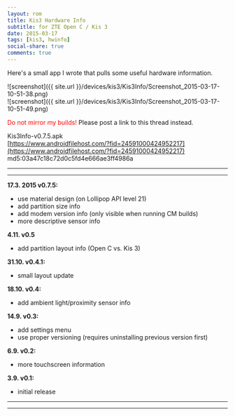 ```yaml
---
layout: rom
title: Kis3 Hardware Info
subtitle: for ZTE Open C / Kis 3
date: 2015-03-17
tags: [kis3, hwinfo]
social-share: true
comments: true
---
```


Here's a small app I wrote that pulls some useful hardware information.

![screenshot]({{ site.url }}/devices/kis3/Kis3Info/Screenshot_2015-03-17-10-51-38.png)  
![screenshot]({{ site.url }}/devices/kis3/Kis3Info/Screenshot_2015-03-17-10-51-49.png)

<span style="color:#FF0000;">Do not mirror my builds!</span> Please post a link to this thread instead.

Kis3Info-v0.7.5.apk  
[https://www.androidfilehost.com/?fid=24591000424952217](https://www.androidfilehost.com/?fid=24591000424952217)  
md5:03a47c18c72d0c5fd4e666ae3ff4986a

----
----

**17.3. 2015 v0.7.5:**

- use material design (on Lollipop API level 21)
- add partition size info
- add modem version info (only visible when running CM builds)
- more descriptive sensor info

**4.11. v0.5**

- add partition layout info (Open C vs. Kis 3)

**31.10. v0.4.1:**

- small layout update

**18.10. v0.4:**

- add ambient light/proximity sensor info

**14.9. v0.3:**

- add settings menu
- use proper versioning (requires uninstalling previous version first)

**6.9. v0.2:**

- more touchscreen information

**3.9. v0.1:**

- initial release

----
----
